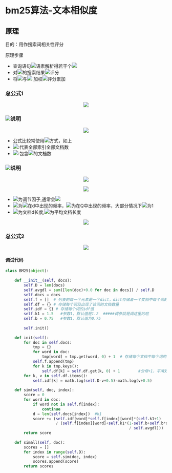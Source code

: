   
# bm25算法-文本相似度
  
## 原理
  
目的：用作搜索词相关性评分
  
原理步骤
 * 查询语句<img src="https://latex.codecogs.com/gif.latex?Q"/>语素解析得若干个<img src="https://latex.codecogs.com/gif.latex?q_i"/>
 * 对<img src="https://latex.codecogs.com/gif.latex?q_i"/>的搜索结果<img src="https://latex.codecogs.com/gif.latex?d"/>评分
 * 将<img src="https://latex.codecogs.com/gif.latex?q_i"/>与<img src="https://latex.codecogs.com/gif.latex?d"/> 加权<img src="https://latex.codecogs.com/gif.latex?W_i"/>评分累加
  
### 总公式1
  
 <p align="center"><img src="https://latex.codecogs.com/gif.latex?Score(Q,d)=&#x5C;sum_{i}^{n}W_i&#x5C;cdot%20R(q_i,d)"/></p>  
  
### <img src="https://latex.codecogs.com/gif.latex?W_i"/>说明
  
<p align="center"><img src="https://latex.codecogs.com/gif.latex?IDF(q_i)=log&#x5C;frac{N-n(q_i)+0.5}{n(q_i)+0.5}"/></p>  
  
* 公式比较常使用<img src="https://latex.codecogs.com/gif.latex?IDF"/>方式，如上
* <img src="https://latex.codecogs.com/gif.latex?N"/>:代表全部索引全部文档数
* <img src="https://latex.codecogs.com/gif.latex?n(q_i)"/>:包含<img src="https://latex.codecogs.com/gif.latex?q_i"/>的文档数
  
### <img src="https://latex.codecogs.com/gif.latex?R(q_i,d)"/>说明
  
<p align="center"><img src="https://latex.codecogs.com/gif.latex?R(q_i,d)=&#x5C;frac{f_i&#x5C;cdot%20(k_1+1)}{f_i+K}%20&#x5C;cdot%20&#x5C;frac{qf_i%20&#x5C;cdot(k_2+1)}{qf_i+k_2}"/></p>  
  
<p align="center"><img src="https://latex.codecogs.com/gif.latex?K=k_1%20&#x5C;cdot%20(1-b+b&#x5C;cdot&#x5C;frac{dl}{avgdl})"/></p>  
  
* <img src="https://latex.codecogs.com/gif.latex?k_1,k_2,b"/>为调节因子,通常会<img src="https://latex.codecogs.com/gif.latex?k_1=2,b=0.75"/>
* <img src="https://latex.codecogs.com/gif.latex?f_i"/>为<img src="https://latex.codecogs.com/gif.latex?q_i"/>在d中出现的频率，<img src="https://latex.codecogs.com/gif.latex?qf_i"/>为在Q中出现的频率，大部分情况下<img src="https://latex.codecogs.com/gif.latex?qf_i"/>为1
* <img src="https://latex.codecogs.com/gif.latex?dl"/>为文档d长度,<img src="https://latex.codecogs.com/gif.latex?avgdl"/>为平均文档长度
<p align="center"><img src="https://latex.codecogs.com/gif.latex?R(q_i,d)=&#x5C;frac{f_i%20&#x5C;cdot%20(k_i+1)}{f_i+K}"/></p>  
  
  
### 总公式2
  
 <p align="center"><img src="https://latex.codecogs.com/gif.latex?Score(Q,d)=&#x5C;sum_{i}^{n}IDF(q_i)&#x5C;cdot%20&#x5C;frac{f_i%20&#x5C;cdot%20(k_i+1)}{f_i+k_1%20&#x5C;cdot%20(1-b+b&#x5C;cdot&#x5C;frac{dl}{avgdl})}"/></p>  
  
  
#### 调试代码
  
```python
class BM25(object):
 
    def __init__(self, docs):
        self.D = len(docs)
        self.avgdl = sum([len(doc)+0.0 for doc in docs]) / self.D
        self.docs = docs
        self.f = []  # 列表的每一个元素是一个dict，dict存储着一个文档中每个词的出现次数
        self.df = {} # 存储每个词及出现了该词的文档数量
        self.idf = {} # 存储每个词的idf值
        self.k1 = 1.5   #参数1，默认值是1.2  #####调参就是调这里的啦
        self.b = 0.75   #参数1，默认值为0.75
    
        self.init()
 
    def init(self):
        for doc in self.docs:
            tmp = {}
            for word in doc:
                tmp[word] = tmp.get(word, 0) + 1  # 存储每个文档中每个词的出现次数
            self.f.append(tmp)
            for k in tmp.keys():
                self.df[k] = self.df.get(k, 0) + 1        #分母+1，平滑处理，避免出现log(0)
        for k, v in self.df.items():
            self.idf[k] = math.log(self.D-v+0.5)-math.log(v+0.5)       #IDF的计算
 
    def sim(self, doc, index):
        score = 0
        for word in doc:
            if word not in self.f[index]:
                continue
            d = len(self.docs[index])  #k1
            score += (self.idf[word]*self.f[index][word]*(self.k1+1)
                      / (self.f[index][word]+self.k1*(1-self.b+self.b*d
                                                      / self.avgdl)))
        return score
 
    def simall(self, doc):
        scores = []
        for index in range(self.D):
            score = self.sim(doc, index)
            scores.append(score)
        return scores
```

  